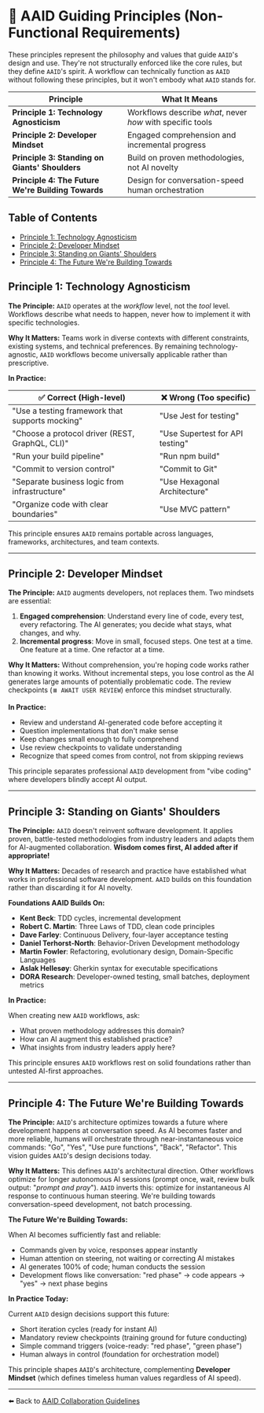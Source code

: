 # 🎯 AAID Guiding Principles (Non-Functional Requirements)

These principles represent the philosophy and values that guide `AAID`'s design and use. They're not structurally enforced like the core rules, but they define `AAID`'s spirit. A workflow can technically function as `AAID` without following these principles, but it won't embody what `AAID` stands for.

| Principle                                          | What It Means                                              |
| -------------------------------------------------- | ---------------------------------------------------------- |
| **Principle 1: Technology Agnosticism**            | Workflows describe _what_, never _how_ with specific tools |
| **Principle 2: Developer Mindset**                 | Engaged comprehension and incremental progress             |
| **Principle 3: Standing on Giants' Shoulders**     | Build on proven methodologies, not AI novelty              |
| **Principle 4: The Future We're Building Towards** | Design for conversation-speed human orchestration          |

## Table of Contents

- [Principle 1: Technology Agnosticism](#principle-1-technology-agnosticism)
- [Principle 2: Developer Mindset](#principle-2-developer-mindset)
- [Principle 3: Standing on Giants' Shoulders](#principle-3-standing-on-giants-shoulders)
- [Principle 4: The Future We're Building Towards](#principle-4-the-future-were-building-towards)

## Principle 1: Technology Agnosticism

**The Principle:** `AAID` operates at the _workflow_ level, not the _tool_ level. Workflows describe what needs to happen, never how to implement it with specific technologies.

**Why It Matters:** Teams work in diverse contexts with different constraints, existing systems, and technical preferences. By remaining technology-agnostic, `AAID` workflows become universally applicable rather than prescriptive.

**In Practice:**

| ✅ Correct (High-level)                         | ❌ Wrong (Too specific)         |
| ----------------------------------------------- | ------------------------------- |
| "Use a testing framework that supports mocking" | "Use Jest for testing"          |
| "Choose a protocol driver (REST, GraphQL, CLI)" | "Use Supertest for API testing" |
| "Run your build pipeline"                       | "Run npm build"                 |
| "Commit to version control"                     | "Commit to Git"                 |
| "Separate business logic from infrastructure"   | "Use Hexagonal Architecture"    |
| "Organize code with clear boundaries"           | "Use MVC pattern"               |

This principle ensures `AAID` remains portable across languages, frameworks, architectures, and team contexts.

---

## Principle 2: Developer Mindset

**The Principle:** `AAID` augments developers, not replaces them. Two mindsets are essential:

1. **Engaged comprehension**: Understand every line of code, every test, every refactoring. The AI generates; you decide what stays, what changes, and why.
2. **Incremental progress**: Move in small, focused steps. One test at a time. One feature at a time. One refactor at a time.

**Why It Matters:** Without comprehension, you're hoping code works rather than knowing it works. Without incremental steps, you lose control as the AI generates large amounts of potentially problematic code. The review checkpoints (`⏸️ AWAIT USER REVIEW`) enforce this mindset structurally.

**In Practice:**

- Review and understand AI-generated code before accepting it
- Question implementations that don't make sense
- Keep changes small enough to fully comprehend
- Use review checkpoints to validate understanding
- Recognize that speed comes from control, not from skipping reviews

This principle separates professional `AAID` development from "vibe coding" where developers blindly accept AI output.

---

## Principle 3: Standing on Giants' Shoulders

**The Principle:** `AAID` doesn't reinvent software development. It applies proven, battle-tested methodologies from industry leaders and adapts them for AI-augmented collaboration. **Wisdom comes first, AI added after if appropriate!**

**Why It Matters:** Decades of research and practice have established what works in professional software development. `AAID` builds on this foundation rather than discarding it for AI novelty.

**Foundations AAID Builds On:**

- **Kent Beck**: TDD cycles, incremental development
- **Robert C. Martin**: Three Laws of TDD, clean code principles
- **Dave Farley**: Continuous Delivery, four-layer acceptance testing
- **Daniel Terhorst-North**: Behavior-Driven Development methodology
- **Martin Fowler**: Refactoring, evolutionary design, Domain-Specific Languages
- **Aslak Hellesøy**: Gherkin syntax for executable specifications
- **DORA Research**: Developer-owned testing, small batches, deployment metrics

**In Practice:**

When creating new `AAID` workflows, ask:

- What proven methodology addresses this domain?
- How can AI augment this established practice?
- What insights from industry leaders apply here?

This principle ensures `AAID` workflows rest on solid foundations rather than untested AI-first approaches.

---

## Principle 4: The Future We're Building Towards

**The Principle:** `AAID`'s architecture optimizes towards a future where development happens at conversation speed. As AI becomes faster and more reliable, humans will orchestrate through near-instantaneous voice commands: "Go", "Yes", "Use pure functions", "Back", "Refactor". This vision guides `AAID`'s design decisions today.

**Why It Matters:** This defines `AAID`'s architectural direction. Other workflows optimize for longer autonomous AI sessions (prompt once, wait, review bulk output: "_prompt and pray_"). `AAID` inverts this: optimize for instantaneous AI response to continuous human steering. We're building towards conversation-speed development, not batch processing.

**The Future We're Building Towards:**

When AI becomes sufficiently fast and reliable:

- Commands given by voice, responses appear instantly
- Human attention on steering, not waiting or correcting AI mistakes
- AI generates 100% of code; human conducts the session
- Development flows like conversation: "red phase" → code appears → "yes" → next phase begins

**In Practice Today:**

Current `AAID` design decisions support this future:

- Short iteration cycles (ready for instant AI)
- Mandatory review checkpoints (training ground for future conducting)
- Simple command triggers (voice-ready: "red phase", "green phase")
- Human always in control (foundation for orchestration model)

This principle shapes `AAID`'s architecture, complementing **Developer Mindset** (which defines timeless human values regardless of AI speed).

---

⬅️ Back to [AAID Collaboration Guidelines](../aaid-collaboration.md)

